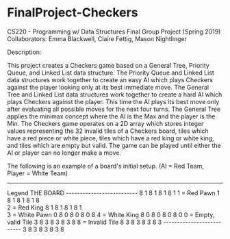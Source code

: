 # FinalProject-Checkers
CS220 - Programming w/ Data Structures Final Group Project (Spring 2019)
Collaborators: Emma Blackwell, Claire Fettig, Mason Nightlinger

Description:

This project creates a Checkers game based on a General Tree, Priority Queue, and Linked List data structure. The Priority Queue and Linked List data structures work together to create an easy AI which plays Checkers against the player looking only at its best immediate move. The General Tree and Linked List data structures work together to create a hard AI which plays Checkers against the player. This time the AI plays its best move only after evaluating all possible moves for the next four turns. The General Tree applies the minimax concept where the AI is the Max and the player is the Min. The Checkers game operates on a 2D array which stores integer values representing the 32 invalid tiles of a Checkers board, tiles which have a red piece or white piece, tiles which have a red king or white king, and tiles which are empty but valid. The game can be played until either the AI or player can no longer make a move.

The following is an example of a board's initial setup. (AI = Red Team, Player = White Team)

--------------------------
Legend                                                     THE BOARD
--------------------------                              8 1 8 1 8 1 8 1
1 = Red Pawn                                            1 8 1 8 1 8 1 8                                              
2 = Red King                                            8 1 8 1 8 1 8 1                                                
3 = White Pawn                                          0 8 0 8 0 8 0 8
4 = White King                                          8 0 8 0 8 0 8 0
0 = Empty, valid Tile                                   3 8 3 8 3 8 3 8
8 = Invalid Tile                                        8 3 8 3 8 3 8 3
--------------------------                              3 8 3 8 3 8 3 8

                                               
                                               
                                                
                                                
                                                

